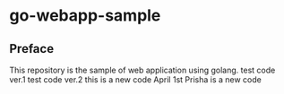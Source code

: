 # go-webapp-sample



## Preface
This repository is the sample of web application using golang.
test code ver.1
test code ver.2
this is a new code April 1st
Prisha is a new code
